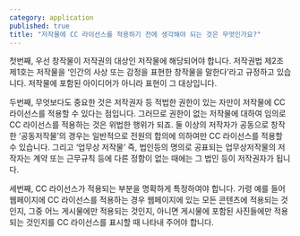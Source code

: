 ```yaml
---
category: application
published: true
title: "저작물에 CC 라이선스를 적용하기 전에 생각해야 되는 것은 무엇인가요?"
---
```





첫번째, 우선 창작물이 저작권의 대상인 저작물에 해당되어야 합니다. 저작권법 제2조 제1호는 저작물을 ‘인간의 사상 또는 감정을 표현한 창작물을 말한다’라고 규정하고 있습니다. 저작물에 포함된 아이디어가 아니라 표현이 그 대상입니다. 

두번째, 무엇보다도 중요한 것은 저작권자 등 적법한 권한이 있는 자만이 저작물에 CC 라이선스를 적용할 수 있다는 점입니다. 그러므로 권한이 없는 저작물에 대하여 임의로 CC 라이선스를 적용하는 것은 위법한 행위가 되죠. 둘 이상의 저작자가 공동으로 창작한 ‘공동저작물’의 경우는 일반적으로 전원의 합의에 의하여만 CC 라이선스를 적용할 수 있습니다. 그리고 ‘업무상 저작물’ 즉, 법인등의 명의로 공표되는 업무상저작물의 저작자는 계약 또는 근무규칙 등에 다른 정함이 없는 때에는 그 법인 등이 저작권자가 됩니다.

세번째, CC 라이선스가 적용되는 부분을 명확하게 특정하여야 합니다. 가령 예를 들어 웹페이지에 CC 라이선스를 적용하는 경우 웹페이지에 있는 모든 콘텐츠에 적용되는 것인지, 그중 어느 게시물에만 적용되는 것인지, 아니면 게시물에 포함된 사진들에만 적용되는 것인지를 CC 라이선스를 표시할 때 나타내 주어야 합니다.
